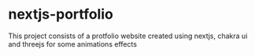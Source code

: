 # nextjs-portfolio
This project consists of a protfolio website created using nextjs, chakra ui and threejs for some animations effects
